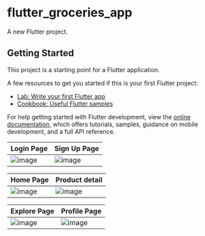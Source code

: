 # flutter_groceries_app

A new Flutter project.

## Getting Started

This project is a starting point for a Flutter application.

A few resources to get you started if this is your first Flutter project:

- [Lab: Write your first Flutter app](https://docs.flutter.dev/get-started/codelab)
- [Cookbook: Useful Flutter samples](https://docs.flutter.dev/cookbook)

For help getting started with Flutter development, view the
[online documentation](https://docs.flutter.dev/), which offers tutorials,
samples, guidance on mobile development, and a full API reference.



| Login Page | Sign Up Page |
|------------|--------------|
| ![image](https://github.com/user-attachments/assets/890dd93a-6f8b-4884-9833-d1847f2fec41) | ![image](https://github.com/user-attachments/assets/8f3cf760-4c05-421e-a428-de690cc69949) |

| Home Page | Product detail |
|------------|--------------| 
| ![image](https://github.com/user-attachments/assets/42283640-89d7-481c-bc3e-4c4d414a5e0b) | ![image](https://github.com/user-attachments/assets/6e539150-d7b7-4db2-ba7d-94be4c102a31) |

| Explore Page | Profile Page |
|------------|--------------|
| ![image](https://github.com/user-attachments/assets/64baf4d2-76d9-4f72-870e-f6b480d13fe6)| ![image](https://github.com/user-attachments/assets/4eade978-10cd-42e4-81f6-b082eded5717) |

 




